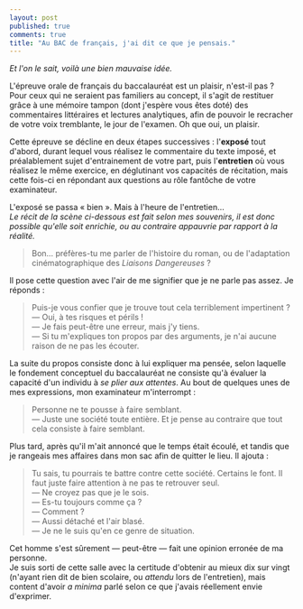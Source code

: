 ```yaml
---
layout: post
published: true
comments: true
title: "Au BAC de français, j'ai dit ce que je pensais."
---
```

*Et l'on le sait, voilà une bien mauvaise idée.*

L'épreuve orale de français du baccalauréat est un plaisir, n'est-il pas ? Pour ceux qui ne seraient pas familiers au concept, il s'agit de restituer grâce à une mémoire tampon (dont j'espère vous êtes doté) des commentaires littéraires et lectures analytiques, afin de pouvoir le recracher de votre voix tremblante, le jour de l'examen. Oh que oui, un plaisir.

Cette épreuve se décline en deux étapes successives : l'**exposé** tout d'abord, durant lequel vous réalisez le commentaire du texte imposé, et préalablement sujet d'entrainement de votre part, puis l'**entretien** où vous réalisez le même exercice, en déglutinant vos capacités de récitation, mais cette fois-ci en répondant aux questions au rôle fantôche de votre examinateur.

L'exposé se passa « bien ». Mais à l'heure de l'entretien…  
*Le récit de la scène ci-dessous est fait selon mes souvenirs, il est donc possible qu'elle soit enrichie, ou au contraire appauvrie par rapport à la réalité.*

> Bon… préfères-tu me parler de l'histoire du roman, ou de l'adaptation cinématographique des *Liaisons Dangereuses* ?

Il pose cette question avec l'air de me signifier que je ne parle pas assez. Je réponds :  

> Puis-je vous confier que je trouve tout cela terriblement impertinent ?  
> — Oui, à tes risques et périls !  
> — Je fais peut-être une erreur, mais j'y tiens.  
> — Si tu m'expliques ton propos par des arguments, je n'ai aucune raison de ne pas les écouter.

La suite du propos consiste donc à lui expliquer ma pensée, selon laquelle le fondement conceptuel du baccalauréat ne consiste qu'à évaluer la capacité d'un individu à *se plier aux attentes*.
Au bout de quelques unes de mes expressions, mon examinateur m'interrompt :

> Personne ne te pousse à faire semblant.  
> — Juste une société toute entière. Et je pense au contraire que tout cela consiste à faire semblant.

Plus tard, après qu'il m'ait annoncé que le temps était écoulé, et tandis que je rangeais mes affaires dans mon sac afin de quitter le lieu. Il ajouta :

> Tu sais, tu pourrais te battre contre cette société. Certains le font. Il faut juste faire attention à ne pas te retrouver seul.  
> — Ne croyez pas que je le sois.  
> — Es-tu toujours comme ça ?  
> — Comment ?  
> — Aussi détaché et l'air blasé.  
> — Je ne le suis qu'en ce genre de situation.

Cet homme s'est sûrement — peut-être — fait une opinion erronée de ma personne.  
Je suis sorti de cette salle avec la certitude d'obtenir au mieux dix sur vingt (n'ayant rien dit de bien scolaire, ou *attendu* lors de l'entretien), mais content d'avoir *a minima* parlé selon ce que j'avais réellement envie d'exprimer.


